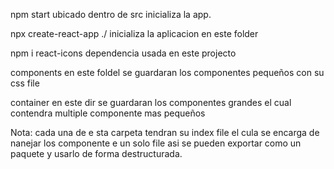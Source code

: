 npm start
   ubicado dentro de src inicializa la app.
   
npx create-react-app ./
    inicializa la aplicacion en este folder

npm i react-icons
   dependencia usada en este projecto

components
   en este foldel se guardaran los componentes pequeños con su css file

container
   en este dir se guardaran los componentes grandes el cual contendra multiple componente mas pequeños

Nota: cada una de e sta carpeta tendran su index file el cula se encarga de nanejar los componente e un solo file asi se pueden exportar como un paquete y usarlo de forma destructurada.